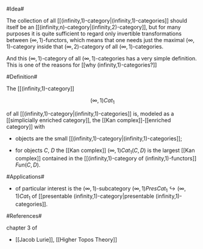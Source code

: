 
#Idea#

The collection of all [[(infinity,1)-category|(infinity,1)-categories]] should itself be an [[(infinity,n)-category|(infinity,2)-category]], but for many purposes it is quite sufficient to regard only invertible transformations between $(\infty,1)$-functors, which means that one needs just the maximal $(\infty,1)$-category inside that $(\infty,2)$-category of all $(\infty,1)$-categories.

And this $(\infty,1)$-category of all $(\infty,1)$-categories has a very simple definition. This is one of the reasons for [[why (infinity,1)-categories?]]


#Definition#

The [[(infinity,1)-category]] 

$$
  (\infty,1)Cat_1
$$


of all [[(infinity,1)-category|(infinity,1)-categories]] is, modeled as a [[simplicially enriched category]], the [[Kan complex]]-[[enriched category]] with

* objects are the small [[(infinity,1)-category|(infinity,1)-categories]];

* for objects $C$, $D$ the [[Kan complex]] $(\infty,1)Cat_1(C,D)$ is the largest [[Kan complex]] contained in the [[(infinity,1)-category of (infinity,1)-functors]] $Fun(C,D)$.

#Applications#

* of particular interest is the $(\infty,1)$-subcategory $(\infty,1)PresCat_1 \hookrightarrow (\infty,1)Cat_1$ of [[presentable (infinity,1)-category|presentable (infinity,1)-categories]].

#References#

chapter 3 of 

* [[Jacob Lurie]], [[Higher Topos Theory]]
